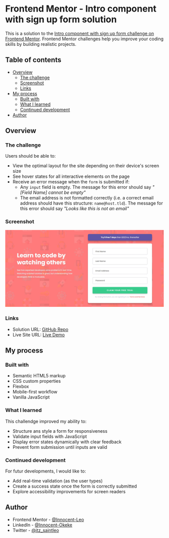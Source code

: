 # Frontend Mentor - Intro component with sign up form solution

This is a solution to the [Intro component with sign up form challenge on Frontend Mentor](https://www.frontendmentor.io/challenges/intro-component-with-signup-form-5cf91bd49edda32581d28fd1). Frontend Mentor challenges help you improve your coding skills by building realistic projects.

## Table of contents

- [Overview](#overview)
  - [The challenge](#the-challenge)
  - [Screenshot](#screenshot)
  - [Links](#links)
- [My process](#my-process)
  - [Built with](#built-with)
  - [What I learned](#what-i-learned)
  - [Continued development](#continued-development)
- [Author](#author)

## Overview

### The challenge

Users should be able to:

- View the optimal layout for the site depending on their device's screen size
- See hover states for all interactive elements on the page
- Receive an error message when the `form` is submitted if:
  - Any `input` field is empty. The message for this error should say _"[Field Name] cannot be empty"_
  - The email address is not formatted correctly (i.e. a correct email address should have this structure: `name@host.tld`). The message for this error should say _"Looks like this is not an email"_

### Screenshot

![](./screenshot.jpeg)

### Links

- Solution URL: [GitHub Repo](https://github.com/Innocent-Leo/Intro-with-sign-up-form.git)
- Live Site URL: [Live Demo](https://intro-with-sign-up-form.netlify.app/)

## My process

### Built with

- Semantic HTML5 markup
- CSS custom properties
- Flexbox
- Mobile-first workflow
- Vanilla JavaScript

### What I learned

This challendge improved my ability to:

- Structure ans style a form for responsiveness
- Validate input fields with JavaScript
- Display error states dynamically with clear feedback
- Prevent form submission until inputs are valid

### Continued development

For futur developments, I would like to:

- Add real-time validation (as the user types)
- Create a success state once the form is correctly submitted
- Explore accessibility improvements for screen readers

## Author

- Frontend Mentor - [@Innocent-Leo](https://www.frontendmentor.io/profile/Innocent-Leo)
- LinkedIn - [@Innocent-Okeke](https://www.linkedin.com/in/innocentokeke)
- Twitter - [@itz_saintleo](https://www.twitter.com/itz_saintleo)
